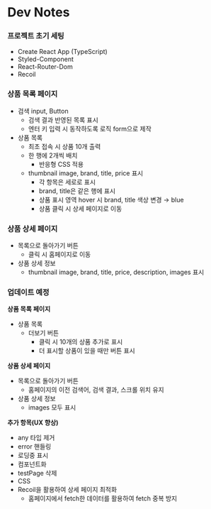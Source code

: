 # Dev Notes

### 프로젝트 초기 세팅

- Create React App (TypeScript)
- Styled-Component
- React-Router-Dom
- Recoil

### 상품 목록 페이지

- 검색 input, Button
  - 검색 결과 반영된 목록 표시
  - 엔터 키 입력 시 동작하도록 로직 form으로 제작
- 상품 목록
  - 최초 접속 시 상품 10개 출력
  - 한 행에 2개씩 배치
    - 반응형 CSS 적용
  - thumbnail image, brand, title, price 표시
    - 각 항목은 세로로 표시
    - brand, title은 같은 행에 표시
    - 상품 표시 영역 hover 시 brand, title 색상 변경 → blue
    - 상품 클릭 시 상세 페이지로 이동

### 상품 상세 페이지

- 목록으로 돌아가기 버튼
  - 클릭 시 홈페이지로 이동
- 상품 상세 정보
  - thumbnail image, brand, title, price, description, images 표시

### 업데이트 예정

**상품 목록 페이지**

- 상품 목록
  - 더보기 버튼
    - 클릭 시 10개의 상품 추가로 표시
    - 더 표시할 상품이 있을 때만 버튼 표시

**상품 상세 페이지**

- 목록으로 돌아가기 버튼
  - 홈페이지의 이전 검색어, 검색 결과, 스크롤 위치 유지
- 상품 상세 정보
  - images 모두 표시

**추가 항목(UX 향상)**

- any 타입 제거
- error 핸들링
- 로딩중 표시
- 컴포넌트화
- testPage 삭제
- CSS
- Recoil을 활용하여 상세 페이지 최적화
  - 홈페이지에서 fetch한 데이터를 활용하여 fetch 중복 방지
